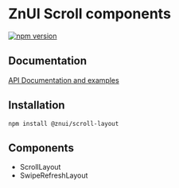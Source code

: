 # ZnUI Scroll components
[![npm version](https://buttons.fury.io/js/@znui%2Fscroll-layout.svg)](https://buttons.fury.io/js/@znui%2Fscroll-layout)

## Documentation
[API Documentation and examples](https://ui.zation.ru/)

## Installation

```
npm install @znui/scroll-layout
```

## Components

- ScrollLayout
- SwipeRefreshLayout
